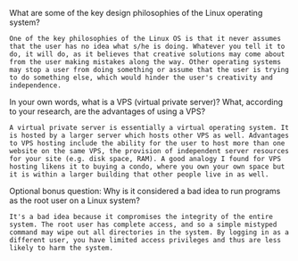 What are some of the key design philosophies of the Linux operating system?

	One of the key philosophies of the Linux OS is that it never assumes that the user has no idea what s/he is doing. Whatever you tell it to do, it will do, as it believes that creative solutions may come about from the user making mistakes along the way. Other operating systems may stop a user from doing something or assume that the user is trying to do something else, which would hinder the user's creativity and independence.

In your own words, what is a VPS (virtual private server)? What, according to your research, are the advantages of using a VPS?

	A virtual private server is essentially a virtual operating system. It is hosted by a larger server which hosts other VPS as well. Advantages to VPS hosting include the ability for the user to host more than one website on the same VPS, the provision of independent server resources for your site (e.g. disk space, RAM). A good analogy I found for VPS hosting likens it to buying a condo, where you own your own space but it is within a larger building that other people live in as well.

Optional bonus question: Why is it considered a bad idea to run programs as the root user on a Linux system?

	It's a bad idea because it compromises the integrity of the entire system. The root user has complete access, and so a simple mistyped command may wipe out all directories in the system. By logging in as a different user, you have limited access privileges and thus are less likely to harm the system.